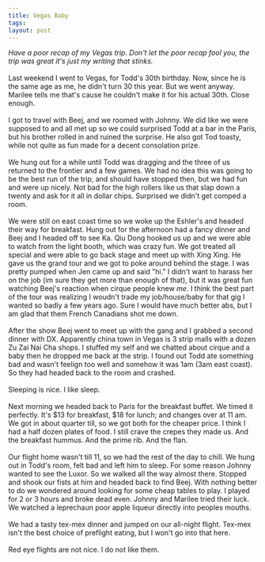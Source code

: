```yaml
---
title: Vegas Baby
tags: 
layout: post
---
```

<i>Have a poor recap of my Vegas trip.  Don't let the poor recap fool you, the trip was great it's just my writing that stinks.</i><br /><br />Last weekend I went to Vegas, for Todd's 30th birthday.  Now, since he is the same age as me, he didn't turn 30 this year.  But we went anyway.  Marilee tells me that's cause  he couldn't make it for his actual 30th.  Close enough.<br /><br />I got to travel with Beej, and we roomed with Johnny.  We did like we were supposed to and all met up so we could surprised Todd at a bar in the Paris, but his brother rolled in and ruined the surprise.  He also got Tod toasty, while not quite as fun made for a decent consolation prize.  <br /><br />We hung out for a while until Todd was dragging and the three of us returned to the frontier and a few games.  We had no idea this was going to be the best run of the trip, and should have stopped then, but we had fun and were up nicely.  Not bad for the high rollers like us that slap down a twenty and ask for it all in dollar chips.  Surprised we didn't get comped a room.<br /><br />We were still on east coast time so we woke up the Eshler's and headed their way for breakfast. Hung out for the afternoon had a fancy dinner and Beej and I headed off to  see Ka.  Qiu Dong hooked us up and we were able to watch from the light booth, which was crazy fun.  We got treated all special and were able to go back stage and meet up with Xing Xing.  He gave us the grand tour and we got to poke around behind the stage.  I was pretty pumped when Jen came up and said "hi." I didn't want to harass her on the job (im sure they get more than enough of that), but it was great fun watching Beej's reaction when cirque people knew <span style="font-style:italic;">me</span>.  I think the best part of the tour was realizing I woudn't trade my job/house/baby for that gig I wanted so badly a few years ago.  Sure I would have much better abs, but I am glad that them French Canadians shot me down. <br /><br />After the show Beej went to meet up with the gang and I grabbed a second dinner with DX.  Apparently china town in Vegas is 3 strip malls with a dozen Zu Zai Nai Cha shops. I stuffed my self and we chatted about cirque and a baby then he dropped me back at the strip.  I found out Todd ate something bad and wasn't feelign too well and somehow it was 1am (3am east coast).  So they had headed back to the room and crashed.  <br /><br />Sleeping is nice. I like sleep. <br /><br />Next morning we headed back to Paris for the breakfast buffet.  We timed it perfectly.  It's $13 for breakfast, $18 for lunch; and changes over at 11 am.  We got in about quarter till, so we got both for the cheaper price.  I think I had a half dozen plates of food.  I still crave the crepes they made us. And the breakfast hummus. And the prime rib. And the flan.  <br /><br />Our flight home wasn't till 11, so we had the rest of the day to chill.  We hung out in Todd's room, felt bad and left him to sleep.  For some reason Johnny wanted to see the Luxor. So we walked all the way almost there.  Stopped and shook our fists at him and headed back to find Beej.  With nothing better to do we wondered around looking for some cheap tables to play.  I played for 2 or 3 hours and broke dead even.  Johnny and Marilee tried their luck. We watched a leprechaun poor apple liqueur directly into peoples mouths. <br /><br />We had a tasty tex-mex dinner and jumped on our all-night flight.  Tex-mex isn't the best choice of preflight eating, but I won't go into that here.<br /><br />Red eye flights are not nice.  I do not like them.
